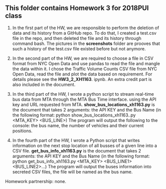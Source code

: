 ## This folder contains Homework 3 for 2018PUI class

1. In the first part of the HW, we are responsible to perform the deletion of data and its history from a GitHub repo.
To do that,  I created a test.csv file in the repo, and then deleted the file and its history through command bash.
The pictures in the **screenshots** folder are prooves that such a history of the test.csv file existed before but not anymore.


2. In the second part of the HW, we are required to choose a file in CSV format from NYC Open Data and use pandas to read the
file and mangle the data within it. 
I chose the Traffic Volume Counts CSV file from NYC Open Data, read the file and plot the data based on requirement. 
For details please see the **HW3_2_XH1163**. ipynb. An extra credit part is also included in the document.


3. In the third part of the HW, I wrote a python script to stream real-time bus data from MTA through the MTA Bus Time interface.
using the API key and URL requested from MTA.
**show_bus_locations_xh1163.py** is the document that takes 2 arguments: the API KEY and the Bus Name (in the following format:
python show_bus_locations_xh1163..py <MTA_KEY> <BUS_LINE>) 
The program will output the following to the console: the bus name, the number of vehicles and their current positions.


4. In the fourth part of the HW, I wrote a Python script that writes information on the next stop location of all busses 
of a given line into a CSV file.
**get_bus_info_xh1163.py** is the document that takes 2 arguments: the API KEY and the Bus Name (in the following format:
python get_bus_info_xh1163.py <MTA_KEY> <BUS_LINE1> <BUS_LINE2>...) 
The program will output the buses information into secreted CSV files, the file will be named as the bus name.


Homework partnership: none.
